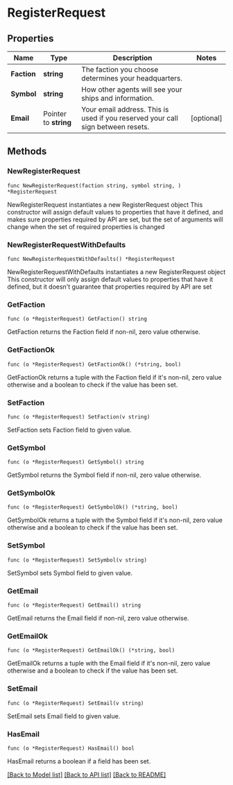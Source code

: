# RegisterRequest

## Properties

Name | Type | Description | Notes
------------ | ------------- | ------------- | -------------
**Faction** | **string** | The faction you choose determines your headquarters. | 
**Symbol** | **string** | How other agents will see your ships and information. | 
**Email** | Pointer to **string** | Your email address. This is used if you reserved your call sign between resets. | [optional] 

## Methods

### NewRegisterRequest

`func NewRegisterRequest(faction string, symbol string, ) *RegisterRequest`

NewRegisterRequest instantiates a new RegisterRequest object
This constructor will assign default values to properties that have it defined,
and makes sure properties required by API are set, but the set of arguments
will change when the set of required properties is changed

### NewRegisterRequestWithDefaults

`func NewRegisterRequestWithDefaults() *RegisterRequest`

NewRegisterRequestWithDefaults instantiates a new RegisterRequest object
This constructor will only assign default values to properties that have it defined,
but it doesn't guarantee that properties required by API are set

### GetFaction

`func (o *RegisterRequest) GetFaction() string`

GetFaction returns the Faction field if non-nil, zero value otherwise.

### GetFactionOk

`func (o *RegisterRequest) GetFactionOk() (*string, bool)`

GetFactionOk returns a tuple with the Faction field if it's non-nil, zero value otherwise
and a boolean to check if the value has been set.

### SetFaction

`func (o *RegisterRequest) SetFaction(v string)`

SetFaction sets Faction field to given value.


### GetSymbol

`func (o *RegisterRequest) GetSymbol() string`

GetSymbol returns the Symbol field if non-nil, zero value otherwise.

### GetSymbolOk

`func (o *RegisterRequest) GetSymbolOk() (*string, bool)`

GetSymbolOk returns a tuple with the Symbol field if it's non-nil, zero value otherwise
and a boolean to check if the value has been set.

### SetSymbol

`func (o *RegisterRequest) SetSymbol(v string)`

SetSymbol sets Symbol field to given value.


### GetEmail

`func (o *RegisterRequest) GetEmail() string`

GetEmail returns the Email field if non-nil, zero value otherwise.

### GetEmailOk

`func (o *RegisterRequest) GetEmailOk() (*string, bool)`

GetEmailOk returns a tuple with the Email field if it's non-nil, zero value otherwise
and a boolean to check if the value has been set.

### SetEmail

`func (o *RegisterRequest) SetEmail(v string)`

SetEmail sets Email field to given value.

### HasEmail

`func (o *RegisterRequest) HasEmail() bool`

HasEmail returns a boolean if a field has been set.


[[Back to Model list]](../README.md#documentation-for-models) [[Back to API list]](../README.md#documentation-for-api-endpoints) [[Back to README]](../README.md)


